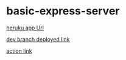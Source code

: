 # basic-express-server

[heruku app Url](https://ahmad-basic-express-server.herokuapp.com/)

[dev branch deployed link](https://github.com/ahmadammmoura/basic-express-server/tree/dev)

[action link](https://github.com/ahmadammmoura/basic-express-server/actions)
